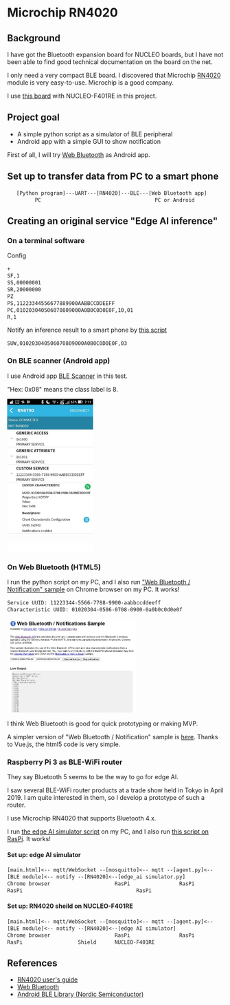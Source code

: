 # Microchip RN4020

## Background

I have got the Bluetooth expansion board for NUCLEO boards, but I have not been able to find good technical documentation on the board on the net.

I only need a very compact BLE board. I discovered that Microchip [RN4020](https://www.microchip.com/wwwproducts/en/RN4020) module is very easy-to-use. Microchip is a good company.

I use [this board](http://akizukidenshi.com/catalog/g/gK-11102/) with NUCLEO-F401RE in this project.

## Project goal

- A simple python script as a simulator of BLE peripheral
- Android app with a simple GUI to show notification

First of all, I will try [Web Bluetooth](https://developers.google.com/web/updates/2015/07/interact-with-ble-devices-on-the-web) as Android app.

## Set up to transfer data from PC to a smart phone

```
   [Python program]---UART---[RN4020]---BLE---[Web Bluetooth app]
         PC                                     PC or Android
```

## Creating an original service "Edge AI inference"

### On a terminal software

Config
```
+
SF,1
SS,00000001
SR,20000000
PZ
PS,11223344556677889900AABBCCDDEEFF
PC,010203040506070809000A0B0C0D0E0F,10,01
R,1
```

Notify an inference result to a smart phone by [this script](./python/edge_ai_simulator.py)
```
SUW,010203040506070809000A0B0C0D0E0F,03
```

### On BLE scanner (Android app)

I use Android app [BLE Scanner](https://play.google.com/store/apps/details?id=com.macdom.ble.blescanner&hl=en) in this test.

"Hex: 0x08" means the class label is 8.

<img src="./doc/screenshot_notification.jpg" width=200>


### On Web Bluetooth (HTML5)

I run the python script on my PC, and I also run ["Web Bluetooth / Notification" sample](https://googlechrome.github.io/samples/web-bluetooth/notifications.htm) on Chrome browser on my PC. It works!

```
Service UUID: 11223344-5566-7788-9900-aabbccddeeff
Characteristic UUID: 01020304-0506-0708-0900-0a0b0c0d0e0f
```

<img src="./doc/screenshot_web_bluetooth.jpg" width=300>

I think Web Bluetooth is good for quick prototyping or making MVP.

A simpler version of "Web Bluetooth / Notification" sample is [here](./html5/notifications.html). Thanks to Vue.js, the html5 code is very simple.

### Raspberry Pi 3 as BLE-WiFi router

They say Bluetooth 5 seems to be the way to go for edge AI.

I saw several BLE-WiFi router products at a trade show held in Tokyo in April 2019. I am quite interested in them, so I develop a prototype of such a router.

I use Microchip RN4020 that supports Bluetooth 4.x.  

I run [the edge AI simulator script](./python/edge_ai_simulator.py) on my PC, and I also run [this script on RasPi](./python/agent.py). It works!

#### Set up: edge AI simulator

```
[main.html]<-- mqtt/WebSocket --[mosquitto]<-- mqtt --[agent.py]<--[BLE module]<-- notify --[RN4020]<--[edge_ai simulator.py]
Chrome browser                     RasPi                RasPi         RasPi                                     RasPi
```

#### Set up: RN4020 sheild on NUCLEO-F401RE

```
[main.html]<-- mqtt/WebSocket --[mosquitto]<-- mqtt --[agent.py]<--[BLE module]<-- notify --[RN4020]<--[edge AI simulator]
Chrome browser                     RasPi                RasPi         RasPi                  Shield      NUCLEO-F401RE    
```

## References

- [RN4020 user's guide](http://ww1.microchip.com/downloads/en/devicedoc/70005191b.pdf)
- [Web Bluetooth](https://developers.google.com/web/updates/2015/07/interact-with-ble-devices-on-the-web)
- [Android BLE Library (Nordic Semiconductor)](https://github.com/NordicSemiconductor/Android-BLE-Library)
